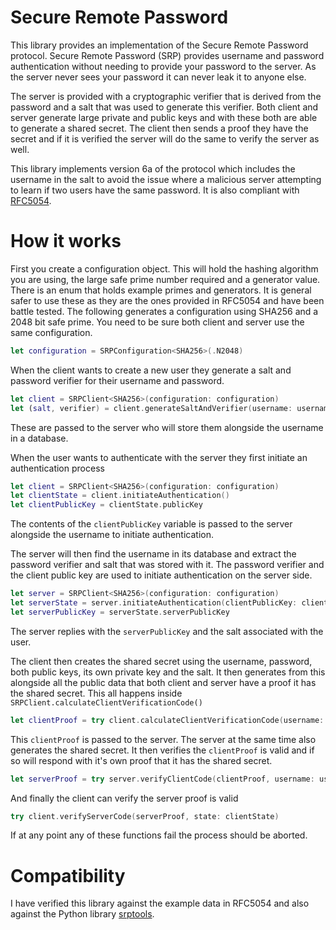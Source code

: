 # Secure Remote Password

This library provides an implementation of the Secure Remote Password protocol. Secure Remote Password (SRP) provides username and password authentication without needing to provide your password to the server. As the server never sees your password it can never leak it to anyone else.

The server is provided with a cryptographic verifier that is derived from the password and a salt that was used to generate this verifier. Both client and server generate large private and public keys and with these both are able to generate a shared secret. The client then sends a proof they have the secret and if it is verified the server will do the same to verify the server as well.

This library implements version 6a of the protocol which includes the username in the salt to avoid the issue where a malicious server attempting to learn if two users have the same password. It is also compliant with [RFC5054](https://tools.ietf.org/html/rfc5054). 

# How it works

First you create a configuration object. This will hold the hashing algorithm you are using, the large safe prime number required and a generator value. There is an enum that holds example primes and generators. It is general safer to use these as they are the ones provided in RFC5054 and have been battle tested. The following generates a configuration using SHA256 and a 2048 bit safe prime. You need to be sure both client and server use the same configuration.
```swift
let configuration = SRPConfiguration<SHA256>(.N2048)
```
When the client wants to create a new user they generate a salt and password verifier for their username and password. 
```swift
let client = SRPClient<SHA256>(configuration: configuration)
let (salt, verifier) = client.generateSaltAndVerifier(username: username, password: password)
```
These are passed to the server who will store them alongside the username in a database.

When the user wants to authenticate with the server they first initiate an authentication process
```swift
let client = SRPClient<SHA256>(configuration: configuration)
let clientState = client.initiateAuthentication()
let clientPublicKey = clientState.publicKey
```
The contents of the `clientPublicKey` variable is passed to the server alongside the username to initiate authentication.

The server will then find the username in its database and extract the password verifier and salt that was stored with it. The password verifier and the client public key are used to initiate authentication on the server side.
```swift
let server = SRPClient<SHA256>(configuration: configuration)
let serverState = server.initiateAuthentication(clientPublicKey: clientPublicKey, verifier: values.verifier)
let serverPublicKey = serverState.serverPublicKey
```
The server replies with the `serverPublicKey` and the salt associated with the user.

The client then creates the shared secret using the username, password, both public keys, its own private key and the salt. It then generates from this alongside all the public data that both client and server have a proof it has the shared secret. This all happens inside `SRPClient.calculateClientVerificationCode()`
```swift
let clientProof = try client.calculateClientVerificationCode(username: username, password: password, state: &clientState, serverPublicKey: serverState.serverPublicKey, salt: values.salt)
```
This `clientProof` is passed to the server. The server at the same time also generates the shared secret. It then verifies the `clientProof` is valid and if so will respond with it's own proof that it has the shared secret.
```swift
let serverProof = try server.verifyClientCode(clientProof, username: username, salt: salt, state: serverState)
```
And finally the client can verify the server proof is valid
```swift
try client.verifyServerCode(serverProof, state: clientState)
```
If at any point any of these functions fail the process should be aborted.

# Compatibility
I have verified this library against the example data in RFC5054 and also against the Python library [srptools](https://github.com/idlesign/srptools). 
